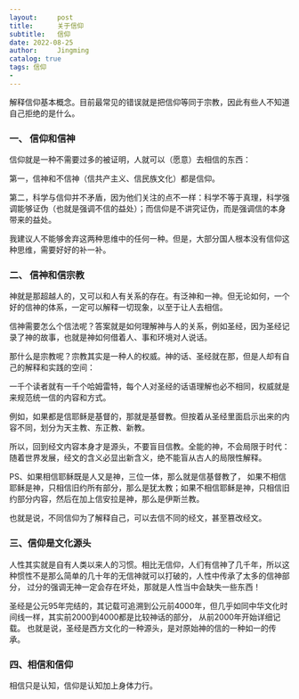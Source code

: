 ```yaml
---
layout:     post
title:      关于信仰
subtitle:   信仰
date: 2022-08-25
author:     Jingming
catalog: true
tags: 信仰
-
---
```


解释信仰基本概念。目前最常见的错误就是把信仰等同于宗教，因此有些人不知道自己拒绝的是什么。

### 一、 信仰和信神

信仰就是一种不需要过多的被证明，人就可以（愿意）去相信的东西：

第一，信神和不信神（信共产主义、信民族文化）都是信仰。

第二，科学与信仰并不矛盾，因为他们关注的点不一样：科学不等于真理，科学强调能够证伪（也就是强调不信的益处）；而信仰是不讲究证伪，而是强调信的本身带来的益处。

我建议人不能够舍弃这两种思维中的任何一种。但是，大部分国人根本没有信仰这种思维，需要好好的补一补。

### 二、 信神和信宗教

神就是那超越人的，又可以和人有关系的存在。有泛神和一神。但无论如何，一个好的信神的体系，一定可以解释一切现象，以至于让人去相信。

信神需要怎么个信法呢？答案就是如何理解神与人的关系，例如圣经，因为圣经记录了神的故事，也就是神如何借着人、事和环境对人说话。

那什么是宗教呢？宗教其实是一种人的权威。神的话、圣经就在那，但是人却有自己的解释和实践的空间：

一千个读者就有一千个哈姆雷特，每个人对圣经的话语理解也必不相同，权威就是来规范统一信的内容和方式。

例如，如果都是信耶稣是基督的，那就是基督教。但按着从圣经里面启示出来的内容不同，划分为天主教、东正教、新教。

所以，回到经文内容本身才是源头，不要盲目信教。全能的神，不会局限于时代：随着世界发展，经文的含义必显出新含义，绝不能盲从古人的局限性解释。

PS、如果相信耶稣既是人又是神，三位一体，那么就是信基督教了，
如果不相信耶稣是神，只相信旧约所有部分，那么是犹太教；如果不相信耶稣是神，只相信旧约部分内容，然后在加上信安拉是神，那么是伊斯兰教。

也就是说，不同信仰为了解释自己，可以去信不同的经文，甚至篡改经文。

### 三、信仰是文化源头

人性其实就是自有人类以来人的习惯。相比无信仰，人们有信神了几千年，所以这种惯性不是那么简单的几十年的无信神就可以打破的，人性中传承了太多的信神部分，
过分的强调无神一定会存在坏处，那就是人性当中会缺失一些东西！

圣经是公元95年完结的，其记载可追溯到公元前4000年，但几乎如同中华文化时间线一样，其实前2000到4000都是比较神话的部分， 从前2000年开始详细记载。
也就是说，圣经是西方文化的一种源头，是对原始神的信的一种如一的传承。

### 四、相信和信仰
相信只是认知，信仰是认知加上身体力行。

